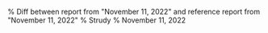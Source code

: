 % Diff between report from "November 11, 2022" and reference report from "November 11, 2022"
% Strudy
% November 11, 2022


